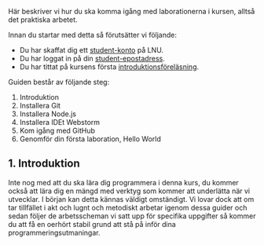 Här beskriver vi hur du ska komma igång med laborationerna i kursen, alltså det praktiska arbetet. 

Innan du startar med detta så förutsätter vi följande:
* Du har skaffat dig ett [student-konto](https://accountcheckout.lnu.se/SelectLanguage.aspx) på LNU.
* Du har loggat in på din [student-epostadress](http://lnu.se/student/vi-hjalper-dig/it-och-support/e-post).
* Du har tittat på kursens första [introduktionsföreläsning](https://coursepress.lnu.se/kurs/grundlaggande-programmering/introduktion/).  

Guiden består av följande steg:

1. Introduktion
2. Installera Git
3. Installera Node.js
4. Installera IDEt Webstorm
5. Kom igång med GitHub
6. Genomför din första laboration, Hello World

## 1. Introduktion
Inte nog med att du ska lära dig programmera i denna kurs, du kommer också att lära dig en mängd med verktyg som kommer att underlätta när vi utvecklar. I början kan detta kännas väldigt omständigt. Vi lovar dock att om tar tillfället i akt och lugnt och metodiskt arbetar igenom dessa guider och sedan följer de arbetsscheman vi satt upp för specifika uppgifter så kommer du att få en oerhört stabil grund att stå på inför dina programmeringsutmaningar. 

<object width="425" height="344"><param name="movie" value="http://www.youtube.com/v/RyKpl19Ezis&hl=en&fs=1"></param><param name="allowFullScreen" value="true"></param><embed src="http://www.youtube.com/v/RyKpl19Ezis&hl=en&fs=1" type="application/x-shockwave-flash" allowfullscreen="true" width="425" height="344"></embed></object>
